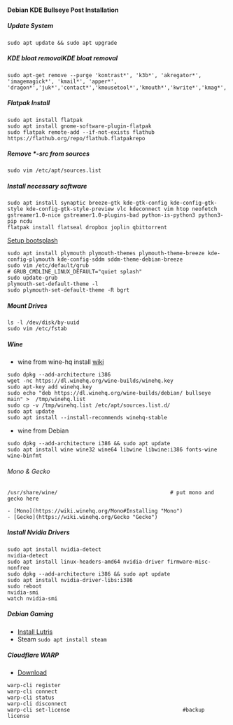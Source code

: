 #### Debian KDE Bullseye Post Installation

##### Update System
```
sudo apt update && sudo apt upgrade
```

##### KDE bloat removalKDE bloat removal
```
sudo apt-get remove --purge 'kontrast*', 'k3b*', 'akregator*', 'imagemagick*', 'kmail*', 'apper*', 'dragon*','juk*','contact*','kmousetool*','kmouth*','kwrite*','kmag*','konqueror*','sieveeditor*'
```
##### Flatpak Install
```
sudo apt install flatpak 
sudo apt install gnome-software-plugin-flatpak
sudo flatpak remote-add --if-not-exists flathub https://flathub.org/repo/flathub.flatpakrepo
```

##### Remove *-src from sources
```
sudo vim /etc/apt/sources.list
```

##### Install necessary software
```
sudo apt install synaptic breeze-gtk kde-gtk-config kde-config-gtk-style kde-config-gtk-style-preview vlc kdeconnect vim htop neofetch gstreamer1.0-nice gstreamer1.0-plugins-bad python-is-python3 python3-pip ncdu
flatpak install flatseal dropbox joplin qbittorrent 
```
[Setup bootsplash](https://wiki.debian.org/plymouth#Preinstallation "Setup bootsplash")
```
sudo apt install plymouth plymouth-themes plymouth-theme-breeze kde-config-plymouth kde-config-sddm sddm-theme-debian-breeze
sudo vim /etc/default/grub
# GRUB_CMDLINE_LINUX_DEFAULT="quiet splash"
sudo update-grub
plymouth-set-default-theme -l
sudo plymouth-set-default-theme -R bgrt
```
##### Mount Drives
```
ls -l /dev/disk/by-uuid
sudo vim /etc/fstab
```

##### Wine 
- wine from wine-hq install [wiki](https://wiki.winehq.org/Debian "wiki")
```
sudo dpkg --add-architecture i386
wget -nc https://dl.winehq.org/wine-builds/winehq.key
sudo apt-key add winehq.key
sudo echo "deb https://dl.winehq.org/wine-builds/debian/ bullseye main" >  /tmp/winehq.list
sudo cp -v /tmp/winehq.list /etc/apt/sources.list.d/
sudo apt update
sudo apt install --install-recommends winehq-stable
```

- wine from Debian
```
sudo dpkg --add-architecture i386 && sudo apt update
sudo apt install wine wine32 wine64 libwine libwine:i386 fonts-wine wine-binfmt
```
###### Mono & Gecko
```
/usr/share/wine/									# put mono and gecko here
```
	- [Mono](https://wiki.winehq.org/Mono#Installing "Mono")
	- [Gecko](https://wiki.winehq.org/Gecko "Gecko")

##### Install Nvidia Drivers
```
sudo apt install nvidia-detect
nvidia-detect
sudo apt install linux-headers-amd64 nvidia-driver firmware-misc-nonfree 
sudo dpkg --add-architecture i386 && sudo apt update
sudo apt install nvidia-driver-libs:i386
sudo reboot
nvidia-smi
watch nvidia-smi
```

##### Debian Gaming
- [Install Lutris](https://lutris.net/downloads/ "Lutris")
- Steam
	`sudo apt install steam`

##### Cloudflare WARP
- [Download](https://pkg.cloudflareclient.com/packages/cloudflare-warp "Download")
```
warp-cli register
warp-cli connect
warp-cli status
warp-cli disconnect
warp-cli set-license 									#backup license
```















